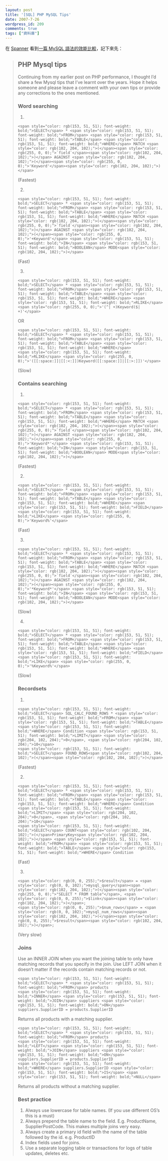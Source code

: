 ```yaml
---
layout: post
title: '[SQL] PHP MySQL Tips'
date: 2007-7-26
wordpress_id: 209
comments: true
tags: ["資料庫"]
---
```


在 [Spanner](http://www.thespanner.co.uk/) 看到[一篇 MySQL 語法的效能比較](http://www.thespanner.co.uk/2007/07/23/php-mysql-tips/)，記下來先：
<blockquote>

## PHP Mysql tips

Continuing from my earlier post on PHP performance, I thought I’d share a few Mysql tips that I’ve learnt over the years. Hope it helps someone and please leave a comment with your own tips or provide any corrections to the ones mentioned.

### Word searching

1.
<div class="wp_syntax">
<div class="code">

```
<span style="color: rgb(153, 51, 51); font-weight: bold;">SELECT</span> * <span style="color: rgb(153, 51, 51); font-weight: bold;">FROM</span> <span style="color: rgb(153, 51, 51); font-weight: bold;">TABLE</span> <span style="color: rgb(153, 51, 51); font-weight: bold;">WHERE</span> MATCH <span style="color: rgb(102, 204, 102);">(</span><span style="color: rgb(255, 0, 0);">`field`</span><span style="color: rgb(102, 204, 102);">)</span> AGAINST <span style="color: rgb(102, 204, 102);">(</span><span style="color: rgb(255, 0, 0);">'Keyword'</span><span style="color: rgb(102, 204, 102);">)</span>

```
</div>
</div>

(Fastest)

2.
<div class="wp_syntax">
<div class="code">

```
<span style="color: rgb(153, 51, 51); font-weight: bold;">SELECT</span> * <span style="color: rgb(153, 51, 51); font-weight: bold;">FROM</span> <span style="color: rgb(153, 51, 51); font-weight: bold;">TABLE</span> <span style="color: rgb(153, 51, 51); font-weight: bold;">WHERE</span> MATCH <span style="color: rgb(102, 204, 102);">(</span><span style="color: rgb(255, 0, 0);">`field`</span><span style="color: rgb(102, 204, 102);">)</span> AGAINST <span style="color: rgb(102, 204, 102);">(</span><span style="color: rgb(255, 0, 0);">'+Keyword'</span> <span style="color: rgb(153, 51, 51); font-weight: bold;">IN</span> <span style="color: rgb(153, 51, 51); font-weight: bold;">BOOLEAN</span> MODE<span style="color: rgb(102, 204, 102);">)</span>

```
</div>
</div>

(Fast)

3.
<div class="wp_syntax">
<div class="code">

```
<span style="color: rgb(153, 51, 51); font-weight: bold;">SELECT</span> * <span style="color: rgb(153, 51, 51); font-weight: bold;">FROM</span> <span style="color: rgb(153, 51, 51); font-weight: bold;">TABLE</span> <span style="color: rgb(153, 51, 51); font-weight: bold;">WHERE</span> <span style="color: rgb(153, 51, 51); font-weight: bold;">RLIKE</span> <span style="color: rgb(255, 0, 0);">'(^| +)Keyword($| +)'</span>

```
</div>
</div>

OR
<div class="wp_syntax">
<div class="code">

```
<span style="color: rgb(153, 51, 51); font-weight: bold;">SELECT</span> * <span style="color: rgb(153, 51, 51); font-weight: bold;">FROM</span> <span style="color: rgb(153, 51, 51); font-weight: bold;">TABLE</span> <span style="color: rgb(153, 51, 51); font-weight: bold;">WHERE</span>
<span style="color: rgb(153, 51, 51); font-weight: bold;">RLIKE</span> <span style="color: rgb(255, 0, 0);">'([[:space:]]|[[:<:]])Keyword([[:space:]]|[[:>:]])'</span>

```
</div>
</div>

(Slow)

### Contains searching

1.
<div class="wp_syntax">
<div class="code">

```
<span style="color: rgb(153, 51, 51); font-weight: bold;">SELECT</span> * <span style="color: rgb(153, 51, 51); font-weight: bold;">FROM</span> <span style="color: rgb(153, 51, 51); font-weight: bold;">TABLE</span> <span style="color: rgb(153, 51, 51); font-weight: bold;">WHERE</span> MATCH <span style="color: rgb(102, 204, 102);">(</span><span style="color: rgb(255, 0, 0);">`field`</span><span style="color: rgb(102, 204, 102);">)</span> AGAINST <span style="color: rgb(102, 204, 102);">(</span><span style="color: rgb(255, 0, 0);">'Keyword*'</span> <span style="color: rgb(153, 51, 51); font-weight: bold;">IN</span> <span style="color: rgb(153, 51, 51); font-weight: bold;">BOOLEAN</span> MODE<span style="color: rgb(102, 204, 102);">)</span>

```
</div>
</div>

(Fastest)

2.
<div class="wp_syntax">
<div class="code">

```
<span style="color: rgb(153, 51, 51); font-weight: bold;">SELECT</span> * <span style="color: rgb(153, 51, 51); font-weight: bold;">FROM</span> <span style="color: rgb(153, 51, 51); font-weight: bold;">TABLE</span> <span style="color: rgb(153, 51, 51); font-weight: bold;">WHERE</span> <span style="color: rgb(153, 51, 51); font-weight: bold;">FIELD</span> <span style="color: rgb(153, 51, 51); font-weight: bold;">LIKE</span> <span style="color: rgb(255, 0, 0);">'Keyword%'</span>

```
</div>
</div>

(Fast)

3.
<div class="wp_syntax">
<div class="code">

```
<span style="color: rgb(153, 51, 51); font-weight: bold;">SELECT</span> * <span style="color: rgb(153, 51, 51); font-weight: bold;">FROM</span> <span style="color: rgb(153, 51, 51); font-weight: bold;">TABLE</span> <span style="color: rgb(153, 51, 51); font-weight: bold;">WHERE</span> MATCH <span style="color: rgb(102, 204, 102);">(</span><span style="color: rgb(255, 0, 0);">`field`</span><span style="color: rgb(102, 204, 102);">)</span> AGAINST <span style="color: rgb(102, 204, 102);">(</span><span style="color: rgb(255, 0, 0);">'*Keyword*'</span> <span style="color: rgb(153, 51, 51); font-weight: bold;">IN</span> <span style="color: rgb(153, 51, 51); font-weight: bold;">BOOLEAN</span> MODE<span style="color: rgb(102, 204, 102);">)</span>

```
</div>
</div>

(Slow)

4.
<div class="wp_syntax">
<div class="code">

```
<span style="color: rgb(153, 51, 51); font-weight: bold;">SELECT</span> * <span style="color: rgb(153, 51, 51); font-weight: bold;">FROM</span> <span style="color: rgb(153, 51, 51); font-weight: bold;">TABLE</span> <span style="color: rgb(153, 51, 51); font-weight: bold;">WHERE</span> <span style="color: rgb(153, 51, 51); font-weight: bold;">FIELD</span> <span style="color: rgb(153, 51, 51); font-weight: bold;">LIKE</span> <span style="color: rgb(255, 0, 0);">'%Keyword%'</span>

```
</div>
</div>

(Slow)

### Recordsets

1.
<div class="wp_syntax">
<div class="code">

```
<span style="color: rgb(153, 51, 51); font-weight: bold;">SELECT</span> SQL_CALC_FOUND_ROWS * <span style="color: rgb(153, 51, 51); font-weight: bold;">FROM</span> <span style="color: rgb(153, 51, 51); font-weight: bold;">TABLE</span> <span style="color: rgb(153, 51, 51); font-weight: bold;">WHERE</span> Condition <span style="color: rgb(153, 51, 51); font-weight: bold;">LIMIT</span> <span style="color: rgb(204, 102, 204);">0</span>, <span style="color: rgb(204, 102, 204);">10</span>
<span style="color: rgb(153, 51, 51); font-weight: bold;">SELECT</span> FOUND_ROWS<span style="color: rgb(102, 204, 102);">(</span><span style="color: rgb(102, 204, 102);">)</span>

```
</div>
</div>

(Fastest)

2.
<div class="wp_syntax">
<div class="code">

```
<span style="color: rgb(153, 51, 51); font-weight: bold;">SELECT</span> * <span style="color: rgb(153, 51, 51); font-weight: bold;">FROM</span> <span style="color: rgb(153, 51, 51); font-weight: bold;">TABLE</span> <span style="color: rgb(153, 51, 51); font-weight: bold;">WHERE</span> Condition <span style="color: rgb(153, 51, 51); font-weight: bold;">LIMIT</span> <span style="color: rgb(204, 102, 204);">0</span>, <span style="color: rgb(204, 102, 204);">10</span>
<span style="color: rgb(153, 51, 51); font-weight: bold;">SELECT</span> COUNT<span style="color: rgb(102, 204, 102);">(</span>PrimaryKey<span style="color: rgb(102, 204, 102);">)</span> <span style="color: rgb(153, 51, 51); font-weight: bold;">FROM</span> <span style="color: rgb(153, 51, 51); font-weight: bold;">TABLE</span> <span style="color: rgb(153, 51, 51); font-weight: bold;">WHERE</span> Condition

```
</div>
</div>

(Fast)

3.
<div class="wp_syntax">
<div class="code">

```
<span style="color: rgb(0, 0, 255);">$result</span> = <span style="color: rgb(0, 0, 102);">mysql_query</span><span style="color: rgb(102, 204, 102);">(</span><span style="color: rgb(255, 0, 0);">"SELECT * FROM table"</span>, <span style="color: rgb(0, 0, 255);">$link</span><span style="color: rgb(102, 204, 102);">)</span>;
<span style="color: rgb(0, 0, 255);">$num_rows</span> = <span style="color: rgb(0, 0, 102);">mysql_num_rows</span><span style="color: rgb(102, 204, 102);">(</span><span style="color: rgb(0, 0, 255);">$result</span><span style="color: rgb(102, 204, 102);">)</span>;

```
</div>
</div>

(Very slow)

### Joins

Use an INNER JOIN when you want the joining table to only have matching records that you specify in the join. Use LEFT JOIN when it doesn’t matter if the records contain matching records or not.
<div class="wp_syntax">
<div class="code">

```
<span style="color: rgb(153, 51, 51); font-weight: bold;">SELECT</span> * <span style="color: rgb(153, 51, 51); font-weight: bold;">FROM</span> products
<span style="color: rgb(153, 51, 51); font-weight: bold;">INNER</span> <span style="color: rgb(153, 51, 51); font-weight: bold;">JOIN</span> suppliers <span style="color: rgb(153, 51, 51); font-weight: bold;">ON</span> suppliers.SupplierID = products.SupplierID

```
</div>
</div>

Returns all products with a matching supplier.
<div class="wp_syntax">
<div class="code">

```
<span style="color: rgb(153, 51, 51); font-weight: bold;">SELECT</span> * <span style="color: rgb(153, 51, 51); font-weight: bold;">FROM</span> products
<span style="color: rgb(153, 51, 51); font-weight: bold;">LEFT</span> <span style="color: rgb(153, 51, 51); font-weight: bold;">JOIN</span> suppliers <span style="color: rgb(153, 51, 51); font-weight: bold;">ON</span> suppliers.SupplierID = products.SupplierID
<span style="color: rgb(153, 51, 51); font-weight: bold;">WHERE</span> suppliers.SupplierID <span style="color: rgb(153, 51, 51); font-weight: bold;">IS</span> <span style="color: rgb(153, 51, 51); font-weight: bold;">NULL</span>

```
</div>
</div>

Returns all products without a matching supplier.

### Best practice

1. Always use lowercase for table names. (If you use different OS’s this is a must)
2. Always prepend the table name to the field. E.g. ProductName, SupplierPostCode.
This makes multiple joins very easy.
3. Always create a primary id field with the name of the table followed by the id. e.g. ProductID
4. Index fields used for joins.
5. Use a separate logging table or transactions for logs of table updates, deletes etc.
</blockquote>
